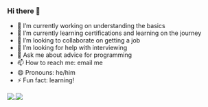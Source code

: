 ### Hi there 👋
- 🔭 I’m currently working on understanding the basics
- 🌱 I’m currently learning certifications and learning on the journey
- 👯 I’m looking to collaborate on getting a job
- 🤔 I’m looking for help with interviewing
- 💬 Ask me about advice for programming
- 📫 How to reach me: email me
- 😄 Pronouns: he/him
- ⚡ Fun fact: learning!

<a href="https://github.com/anuraghazra/github-readme-stats">
  <img align="center" src="https://github-readme-stats.vercel.app/api?username=ethanAthompson&show_icons=true&theme=onedark" />
</a>

<a href="https://github.com/anuraghazra/convoychat">
  <img align="center" src="https://github-readme-stats.vercel.app/api/top-langs?username=ethanAthompson&layout=compact&langs_count=8" />
</a>
